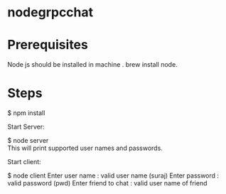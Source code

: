 # nodegrpcchat

# Prerequisites
Node js should be installed in machine .
brew install node.

# Steps 

$ npm install

Start Server:

$ node server   
  This will print supported user names and passwords.  


Start client:
  
$ node client
  Enter user name : valid user name (suraj)
  Enter password : valid password (pwd)
  Enter friend to chat : valid user name of friend
  

